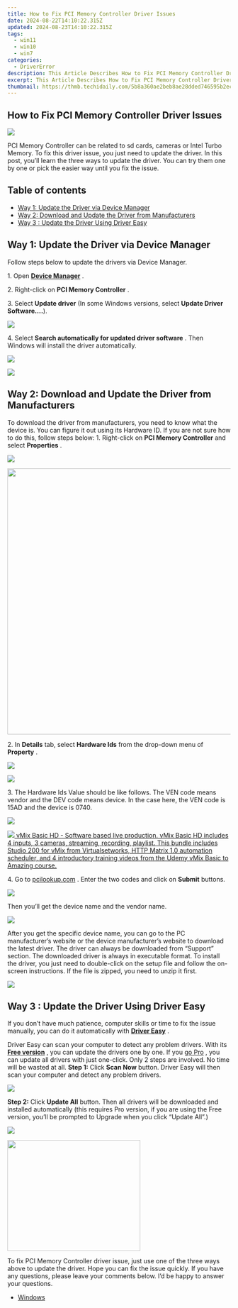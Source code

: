 ```yaml
---
title: How to Fix PCI Memory Controller Driver Issues
date: 2024-08-22T14:10:22.315Z
updated: 2024-08-23T14:10:22.315Z
tags:
  - win11
  - win10
  - win7
categories:
  - DriverError
description: This Article Describes How to Fix PCI Memory Controller Driver Issues
excerpt: This Article Describes How to Fix PCI Memory Controller Driver Issues
thumbnail: https://thmb.techidaily.com/5b8a360ae2beb8ae28dded746595b2ec0252b7304ad9ab12b451e3ff69d2619e.jpg
---
```


## How to Fix PCI Memory Controller Driver Issues

![](https://images.drivereasy.com/wp-content/uploads/2017/06/img_5950be357b7dc.jpg)

 PCI Memory Controller can be related to sd cards, cameras or Intel Turbo Memory. To fix this driver issue, you just need to update the driver. In this post, you’ll learn the three ways to update the driver. You can try them one by one or pick the easier way until you fix the issue.

## Table of contents

* [Way 1: Update the Driver via Device Manager](https://bluettius.sjv.io/dkpnv2)
* [Way 2: Download and Update the Driver from Manufacturers](https://malaysia-healthcare-travel-council.pxf.io/752oeg)
* [Way 3 : Update the Driver Using Driver Easy](https://zebaoaffiliateprogram.pxf.io/xkwqe1)

## **Way 1: Update the Driver via Device Manager**

Follow steps below to update the drivers via Device Manager.

 1\. Open **[Device Manager](https://tools.techidaily.com/drivereasy/download/)**  .

 2\. Right-click on **PCI Memory Controller** .

 3\. Select **Update driver** (In some Windows versions, select **Update Driver Software….**).

![](https://images.drivereasy.com/wp-content/uploads/2017/06/img_5950cebd36805.png)

 4\. Select **Search automatically for updated driver software** . Then Windows will install the driver automatically.

![](https://images.drivereasy.com/wp-content/uploads/2017/06/img_5950cef2d1971.png)

<!-- affiliate ads begin -->
<a href="https://secure.2checkout.com/order/checkout.php?PRODS=33729450&QTY=1&AFFILIATE=108875&CART=1"><img src="https://secure.avangate.com/images/merchant/7f687767ccf20fcea1c9dc4a5adc2326/Digisigner_banner_728_x_90_color_version.png" border="0"></a>
<!-- affiliate ads end -->
## Way 2: Download and Update the Driver from Manufacturers

 To download the driver from manufacturers, you need to know what the device is. You can figure it out using its Hardware ID. If you are not sure how to do this, follow steps below: 1\. Right-click on **PCI Memory Controller**  and select **Properties** .

![](https://images.drivereasy.com/wp-content/uploads/2017/06/img_5950d0d9e427c.png)

<!-- affiliate ads begin -->
<a href="https://appsumo.8odi.net/c/5597632/2068416/7443" target="_top" id="2068416"><img src="//a.impactradius-go.com/display-ad/7443-2068416" border="0" alt="" width="1200" height="600"/></a><img height="0" width="0" src="https://appsumo.8odi.net/i/5597632/2068416/7443" style="position:absolute;visibility:hidden;" border="0" />
<!-- affiliate ads end -->
 2\. In **Details** tab, select **Hardware Ids** from the drop-down menu of **Property** .

![](https://images.drivereasy.com/wp-content/uploads/2017/06/img_5950d1d0f11ef.jpg)

<!-- affiliate ads begin -->
<a href="https://store.iobit.com/order/checkout.php?PRODS=1468905&QTY=1&AFFILIATE=108875&CART=1"><img src="https://secure.avangate.com/images/merchant/184260348236f9554fe9375772ff966e/ascscan_728x90.png" border="0"></a>
<!-- affiliate ads end -->
 3\. The Hardware Ids Value should be like follows. The VEN code means vendor and the DEV code means device. In the case here, the VEN code is 15AD and the device is 0740.

![](https://images.drivereasy.com/wp-content/uploads/2017/06/img_5950d2bd90dab.jpg)

<!-- affiliate ads begin -->
<a href="https://secure.2checkout.com/order/checkout.php?PRODS=4718728&QTY=1&AFFILIATE=108875&CART=1"> <img src="https://secure.avangate.com/images/merchant/ce9a6fb2becc2d235e62b125e9260102/products/vMixCallScreenshot1-large.jpg" border="0"> vMix Basic HD - Software based live production. vMix Basic HD includes 4 inputs, 3 cameras, streaming, recording, playlist. 
This bundle includes Studio 200 for vMix from Virtualsetworks, HTTP Matrix 1.0 automation scheduler, and 4 introductory training videos from the Udemy vMix Basic to Amazing course. </a>
<!-- affiliate ads end -->
 4\. Go to [pcilookup.com](https://dhgate.sjv.io/5g6yb2) . Enter the two codes and click on **Submit** buttons.

![](https://images.drivereasy.com/wp-content/uploads/2021/08/2021-08-02_15-27-39.jpg)

Then you’ll get the device name and the vendor name.

![](https://images.drivereasy.com/wp-content/uploads/2021/08/2021-08-02_15-28-12.jpg)

 After you get the specific device name, you can go to the PC manufacturer’s website or the device manufacturer’s website to download the latest driver. The driver can always be downloaded from “Support” section. The downloaded driver is always in executable format. To install the driver, you just need to double-click on the setup file and follow the on-screen instructions. If the file is zipped, you need to unzip it first.

<!-- affiliate ads begin -->
<a href="https://store.movavi.com/affiliate.php?ACCOUNT=MOVAVI&AFFILIATE=108875&PATH=https%3A%2F%2Fwww.movavi.com%3FAFFILIATE%3D108875%26RESOURCE%3DMovavi%2BScreen%2BRecorder%2Bbox"><img src="https://mcusercontent.com/0885a03ded3d480dca9287f12/images/f026b149-fc7c-fd54-5f3e-1460bbb19b6b.jpg" border="0"></a>
<!-- affiliate ads end -->
## Way 3 : Update the Driver Using Driver Easy

 If you don’t have much patience, computer skills or time to fix the issue manually, you can do it automatically with **[Driver Easy](https://tools.techidaily.com/drivereasy/download/)**  .

 Driver Easy can scan your computer to detect any problem drivers. With its **[Free version](https://tools.techidaily.com/drivereasy/download/)**  , you can update the drivers one by one. If you [go Pro](https://tools.techidaily.com/drivereasy/download/) , you can update all drivers with just one-click. Only 2 steps are involved. No time will be wasted at all. **Step 1:** Click **Scan Now** button. Driver Easy will then scan your computer and detect any problem drivers.

![](https://images.drivereasy.com/wp-content/uploads/2021/08/2021-08-02_15-30-13.jpg)

**Step 2:** Click **Update All** button. Then all drivers will be downloaded and installed automatically (this requires Pro version, if you are using the Free version, you’ll be prompted to Upgrade when you click “Update All”.)

![](https://images.drivereasy.com/wp-content/uploads/2021/08/2021-08-02_15-30-41.jpg)

<!-- affiliate ads begin -->
<a href="https://dhgate.sjv.io/c/5597632/1678785/12108" target="_top" id="1678785"><img src="//a.impactradius-go.com/display-ad/12108-1678785" border="0" alt="" width="300" height="250"/></a>
<!-- affiliate ads end -->
 To fix PCI Memory Controller driver issue, just use one of the three ways above to update the driver. Hope you can fix the issue quickly. If you have any questions, please leave your comments below. I’d be happy to answer your questions.

* [Windows](https://tools.techidaily.com/drivereasy/download/)

<ins class="adsbygoogle"
     style="display:block"
     data-ad-format="autorelaxed"
     data-ad-client="ca-pub-7571918770474297"
     data-ad-slot="1223367746"></ins>



<ins class="adsbygoogle"
     style="display:block"
     data-ad-client="ca-pub-7571918770474297"
     data-ad-slot="8358498916"
     data-ad-format="auto"
     data-full-width-responsive="true"></ins>



